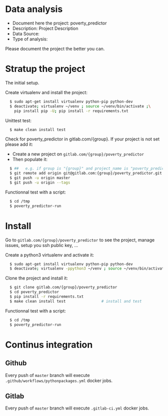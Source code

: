 # Data analysis
- Document here the project: poverty_predictor
- Description: Project Description
- Data Source:
- Type of analysis:

Please document the project the better you can.

# Stratup the project

The initial setup.

Create virtualenv and install the project:
```bash
  $ sudo apt-get install virtualenv python-pip python-dev
  $ deactivate; virtualenv ~/venv ; source ~/venv/bin/activate ;\
    pip install pip -U; pip install -r requirements.txt
```

Unittest test:
```bash
  $ make clean install test
```

Check for poverty_predictor in gitlab.com/{group}.
If your project is not set please add it:

- Create a new project on `gitlab.com/{group}/poverty_predictor`
- Then populate it:

```bash
  $ ##   e.g. if group is "{group}" and project_name is "poverty_predictor"
  $ git remote add origin git@gitlab.com:{group}/poverty_predictor.git
  $ git push -u origin master
  $ git push -u origin --tags
```

Functionnal test with a script:
```bash
  $ cd /tmp
  $ poverty_predictor-run
```
# Install
Go to `gitlab.com/{group}/poverty_predictor` to see the project, manage issues,
setup you ssh public key, ...

Create a python3 virtualenv and activate it:
```bash
  $ sudo apt-get install virtualenv python-pip python-dev
  $ deactivate; virtualenv -ppython3 ~/venv ; source ~/venv/bin/activate
```

Clone the project and install it:
```bash
  $ git clone gitlab.com/{group}/poverty_predictor
  $ cd poverty_predictor
  $ pip install -r requirements.txt
  $ make clean install test                # install and test
```
Functionnal test with a script:
```bash
  $ cd /tmp
  $ poverty_predictor-run
``` 

# Continus integration
## Github 
Every push of `master` branch will execute `.github/workflows/pythonpackages.yml` docker jobs.
## Gitlab
Every push of `master` branch will execute `.gitlab-ci.yml` docker jobs.

